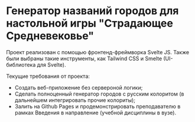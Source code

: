 # Генератор названий городов для настольной игры "Страдающее Средневековье"
Проект реализован с помощью фронтенд-фреймворка Svelte JS. Также были выбраны такие инструменты, как Tailwind CSS и Smelte (UI-библиотека для Svelte).

Текущие требования от проекта:
- Создать веб-приложение без сервероной логики;
- Сделать полноценный генератор городов с русским колоритом (в дальнейшем интегрировать прочие колориты);
- Залить на Github Pages и продемонстрировать преподавателю в рамках Введения в направление (учебной дисциплины в вузе).